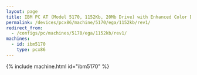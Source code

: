 ```yaml
---
layout: page
title: IBM PC AT (Model 5170, 1152Kb, 20Mb Drive) with Enhanced Color Display
permalink: /devices/pcx86/machine/5170/ega/1152kb/rev1/
redirect_from:
  - /configs/pc/machines/5170/ega/1152kb/rev1/
machines:
  - id: ibm5170
    type: pcx86
---
```


{% include machine.html id="ibm5170" %}
